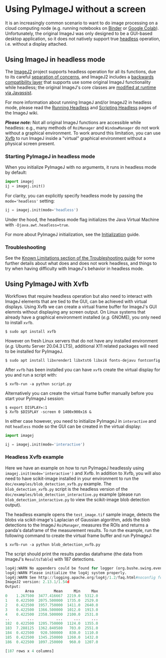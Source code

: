 # Using PyImageJ without a screen

It is an increasingly common scenario to want to do image processing on a cloud
computing node (e.g. running notebooks on [Binder](https://mybinder.org/) or
[Google Colab](https://colab.research.google.com)). Unfortunately, the
original ImageJ was only designed to be a GUI-based desktop application, so it
does not natively support true
[headless](https://en.wikipedia.org/wiki/Headless_computer) operation, i.e.
without a display attached.

## Using ImageJ in headless mode

The [ImageJ2](https://imagej.net/software/imagej2) project
supports headless operation for all its functions, due to its careful
[separation of concerns](https://imagej.net/develop/architecture#modularity),
and ImageJ2 includes a
[backwards compatibility layer](https://imagej.net/libs/imagej-legacy)
that supports use some original ImageJ functionality while headless;
the original ImageJ's core classes are
[modified at runtime via Javassist](https://github.com/imagej/ij1-patcher).

For more information about running ImageJ and/or ImageJ2 in headless mode,
please read the [Running Headless](https://imagej.net/learn/headless) and
[Scripting Headless](https://imagej.net/scripting/headless) pages of the
ImageJ wiki.

***Please note:*** Not all original ImageJ functions are accessible while
headless: e.g., many methods of `RoiManager` and `WindowManager` do not work
without a graphical environment. To work around this limitation, you can use
[Xvfb](#using-pyimagej-with-xvfb) to run ImageJ inside a "virtual" graphical environment without a
physical screen present.

### Starting PyImageJ in headless mode

When you initialize PyImageJ with no arguments,
it runs in headless mode by default:

```python
import imagej
ij = imagej.init()
```

For clarity, you can explicitly specify headless mode
by passing the `mode='headless'` setting:

```python
ij = imagej.init(mode='headless')
```

Under the hood, the headless mode flag initializes the
Java Virtual Machine with `-Djava.awt.headless=true`.

For more about PyImageJ initialization, see the
[Initialization](Initialization) guide.

### Troubleshooting

See the
[Known Limitations section of the Troubleshooting guide](Troubleshooting.md#known-limitations)
for some further details about what does and does not work headless, and
things to try when having difficulty with ImageJ's behavior in headless mode.


## Using PyImageJ with Xvfb

 Workflows that require headless operation but also need to interact with ImageJ elements that are tied to the GUI, can be achieved with virtual displays. Using Xvfb we can create a virtual frame buffer for ImageJ's GUI elemnts without displaying any screen output. On Linux systems that already have a graphical environment installed (_e.g._ GNOME), you only need to install `xvfb`.

```console
$ sudo apt install xvfb
```

However on fresh Linux servers that do not have any installed environment (_e.g._ Ubuntu Server 20.04.3 LTS), additional X11 related packages will need to be installed for PyImageJ.

```console
$ sudo apt install libxrender1 libxtst6 libxi6 fonts-dejavu fontconfig
```

After `xvfb` has been installed you can have `xvfb` create the virtual display for you and run a script with:

```console
$ xvfb-run -a python script.py
```

Alternatively you can create the virtual frame buffer manually before you start your PyImageJ session:

```console
$ export DISPLAY=:1
$ Xvfb $DISPLAY -screen 0 1400x900x16 &
```

In either case however, you need to initialize PyImageJ in `interactive` and not `headless` mode so the GUI can be created in the virtual display:

```python
import imagej

ij = imagej.init(mode='interactive')
```

### **Headless Xvfb example**

Here we have an example on how to run PyImageJ headlessly using `imagej.init(mode='interactive')` and Xvfb. In addition to Xvfb, you will also need to have scikit-image installed in your environment to run the `doc/examples/blob_detection_xvfb.py` example. The `blob_detection_xvfb.py` script is the headless version of the `doc/examples/blob_detection_interactive.py` example (please run `blob_detection_interactive.py` to view the scikit-image blob detection output).

The headless example opens the `test_image.tif` sample image, detects the blobs via scikit-image's Laplacian of Gaussian algorithm, adds the blob detections to the ImageJ `RoiManager`, measures the ROIs and returns a panda's dataframe of the measurement results. To run the example, run the following command to create the virtual frame buffer and run PyImageJ:

```console
$ xvfb-run -a python blob_detection_xvfb.py
```

The script should print the results pandas dataframe (the data from ImageJ's `ResultsTable`) with 187 detections.

```python
log4j:WARN No appenders could be found for logger (org.bushe.swing.event.EventService).
log4j:WARN Please initialize the log4j system properly.
log4j:WARN See http://logging.apache.org/log4j/1.2/faq.html#noconfig for more info.
ImageJ2 version: 2.13.1/1.54d
Output:
         Area         Mean     Min     Max
0    1.267500  3477.416667  2219.0  5312.0
1    0.422500  2075.500000  1735.0  2529.0
2    0.422500  1957.750000  1411.0  2640.0
3    0.422500  1366.500000  1012.0  1913.0
4    0.422500  2358.500000  2100.0  2531.0
..        ...          ...     ...     ...
182  0.422500  1205.750000  1124.0  1355.0
183  7.288125  1362.840580   703.0  2551.0
184  0.422500   920.500000   830.0  1110.0
185  0.422500  1345.250000  1260.0  1432.0
186  0.422500  1097.250000   960.0  1207.0

[187 rows x 4 columns]
```
